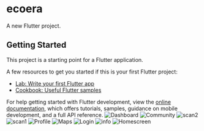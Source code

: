# ecoera

A new Flutter project.

## Getting Started

This project is a starting point for a Flutter application.

A few resources to get you started if this is your first Flutter project:

- [Lab: Write your first Flutter app](https://docs.flutter.dev/get-started/codelab)
- [Cookbook: Useful Flutter samples](https://docs.flutter.dev/cookbook)

For help getting started with Flutter development, view the
[online documentation](https://docs.flutter.dev/), which offers tutorials,
samples, guidance on mobile development, and a full API reference.
![Dashboard](https://github.com/EcoEra-FourFront/EcoEra/assets/127473425/b330e650-976c-4020-82e5-ca6870a560cd)
![Community](https://github.com/EcoEra-FourFront/EcoEra/assets/127473425/8aa6dfd3-e591-4299-af0e-84959a7d301e)
![scan2](https://github.com/EcoEra-FourFront/EcoEra/assets/127473425/26df1502-f35e-4c82-9830-70b8dce0f6ff)
![scan1](https://github.com/EcoEra-FourFront/EcoEra/assets/127473425/fdddeb86-1063-4874-8256-d854265279e2)
![Profile](https://github.com/EcoEra-FourFront/EcoEra/assets/127473425/ca6f74be-8b4c-4648-9ed2-943404d2e796)
![Maps](https://github.com/EcoEra-FourFront/EcoEra/assets/127473425/57ff0b3a-2082-46f9-80ae-64847a2ac446)
![Login](https://github.com/EcoEra-FourFront/EcoEra/assets/127473425/5e8f3241-7d72-421f-b1c7-5f5cc9e87eec)
![info](https://github.com/EcoEra-FourFront/EcoEra/assets/127473425/013b6b98-19ce-4c0b-97a8-c5eb65b768dc)
![Homescreen](https://github.com/EcoEra-FourFront/EcoEra/assets/127473425/6e73bfa3-63bf-4683-a25f-c6a79e9922fc)
